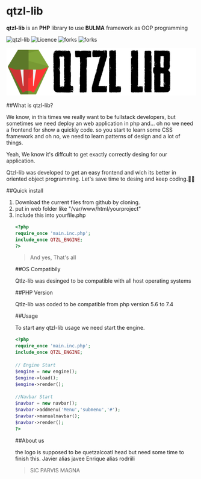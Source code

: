 # qtzl-lib

**qtzl-lib** is an **PHP** library to use **BULMA** framework as OOP programming


![qtzl-lib](https://img.shields.io/badge/Qtzl--lib-100%25%20Mexican-success?logo=data%3Aimage%2Fpng%3Bbase64%2CiVBORw0KGgoAAAANSUhEUgAAABAAAAAQCAYAAAAf8%2F9hAAABg2lDQ1BJQ0MgcHJvZmlsZQAAKJF9kT1Iw0AcxV9TpUUqDs0g4pChOlkQFXGUKhbBQmkrtOpgcukXNDEkKS6OgmvBwY%2FFqoOLs64OroIg%2BAHi5Oik6CIl%2Fi8ptIjx4Lgf7%2B497t4BQrPGNKtnHNB028wkE1K%2BsCKFXhFGFCKCEGVmGansQg6%2B4%2BseAb7exXmW%2F7k%2FR79atBgQkIhnmWHaxOvE05u2wXmfWGQVWSU%2BJx4z6YLEj1xXPH7jXHZZ4JmimcvMEYvEUrmLlS5mFVMjniKOqZpO%2BULeY5XzFmetVmfte%2FIXRor6cpbrNIeRxCJSSEOCgjqqqMFGnFadFAsZ2k%2F4%2BIdcf5pcCrmqYOSYxwY0yK4f%2FA9%2Bd2uVJie8pEgC6H1xnI8RILQLtBqO833sOK0TIPgMXOkd%2F0YTmPkkvdHRYkfAwDZwcd3RlD3gcgcYfDJkU3alIE2hVALez%2BibCkD0Fuhb9Xpr7%2BP0AchRV0s3wMEhMFqm7DWfd4e7e%2Fv3TLu%2FHzlmcpDbO2wuAAAABmJLR0QA%2FwD%2FAP%2BgvaeTAAAACXBIWXMAAA7EAAAOxAGVKw4bAAAAB3RJTUUH5AgTFAgpoplZTAAAAoRJREFUOMtlkjtoFFEUhr9zZ3Yms5vNw0jWiBvEQkkQY62VCFZio4VIBK0UBOsVRCOKKDZ2q2IjglooFipCYiGGBHysD1xNoesrJgrrJoE89jH3zrUQdZL85c%2F5Dz%2FnfEJM%2FbmeDuA%2B0A2ICGSyAYmEwnEVjut8Uo7sOrlvdOpvxomFFXAM2Au0AGlRkl6ZCdJ%2BkEg7rkqLkjVAbdvu7PDjO%2BMWQMUK9AFH4p4AoiReUgFHgY1xg%2F5cbxNwBmhnqewyZwVw%2BtSNLT6A9Od6BNgPXAUS8UkR6OpOkvAdHFehHPlzGGgAB4BbrkAncMIuCf9VFFl0aNChQURQSlCu8lwlA1Z45LZqSfbOOCumfcuXlMGIoBKtWFMDW8eNwMVDlI%2FoWVxt2VCO6KjS8SpD4Gqx33wtd7e%2F8w6GvpUoGZDJnWbuVYG5ezdpfmtp27mHVG8fyYsDOPNVvAXss63crsOEunRhzBQ7dL7SGVWDWSFV0QR1Q7ObpHlaaJ%2BwtNqAtnlNy3iDVBl%2BrGP%2BeReXjx8pGAUw5do371frQe1Z0JqwXAZrEcC3lsBaVLkMxhCmoLCeh2WP4r83Xjs%2FFn5Im%2Fz3rKkDNCYnwRgUkHEcvChCTUyAwMdN1Itt5M8eLoSLQKoq%2B%2BR1l37aSFrCUglrzB9QRBBjUKUS1XYYWcfIgsPoIpAArp8bq31vivIf1%2BpQl0qY6en%2FPFQqyOdPFDcTfk2SP3eoUF%2B2AEALD1526rF5%2FYva0NA%2F3xkcZDaYYbibYig8XMp2XHNTCXvl%2FVptal6Dn9mI8Y1QbdW82Iz55XEJWFhE61Ly%2BnM9K5siGWzRrJrxoSsbkAmh4jFZU%2Bw4f6gwFZ%2F%2FDaBc%2F0JWXPF7AAAAAElFTkSuQmCC)
![Licence](https://img.shields.io/github/license/iquetzalcoatl/qtzl-lib)
![forks](https://img.shields.io/github/forks/iquetzalcoatl/qtzl-lib)
![forks](https://img.shields.io/github/stars/iquetzalcoatl/qtzl-lib)

<img src="https://raw.githubusercontent.com/iquetzalcoatl/qtzl-lib/bekermeye/core/img/logo.png" alt="Bulma: a Flexbox CSS framework" style="max-width:100%;" width="600">

##What is qtzl-lib?

We know, in this times we really want to be fullstack developers, but sometimes we need deploy an web application in php and... oh no we need a frontend for show a quickly code. so you start to learn some CSS framework and oh no, we need to learn patterns of design and a lot of things.

Yeah, We know it's diffcult to get exactly correctly desing for our application.

Qtzl-lib was developed to get an easy frontend and wich its better in oriented object programming.
Let's save time to desing and keep coding.👨‍💻

##Quick install
<ol>
<li> Download the current files from github by cloning.</li>

<li> put in web folder like "/var/www/html/yourproject"</li>

<li> include this into yourfile.php</li>


```php
<?php
require_once 'main.inc.php';
include_once QTZL_ENGINE;
?>
```
> And yes, That's all

##OS Compatibily

Qtlz-lib was desinged to be compatible with all host operating systems

##PHP Version

Qtlz-lib was coded to be compatible from php version 5.6 to 7.4

##Usage

To start any qtzl-lib usage we need start the engine.

```php
<?php
require_once 'main.inc.php';
include_once QTZL_ENGINE;

// Engine Start
$engine = new engine();
$engine->load();
$engine->render();

//Navbar Start
$navbar = new navbar();
$navbar->addmenu('Menu','submenu','#');
$navbar->manualnavbar();
$navbar->render();
?>
```

##About us

the logo is supposed to be quetzalcoatl head but need some time to finish this.
Javier alias javee
Enrique alias rodriili
>SIC PARVIS MAGNA

